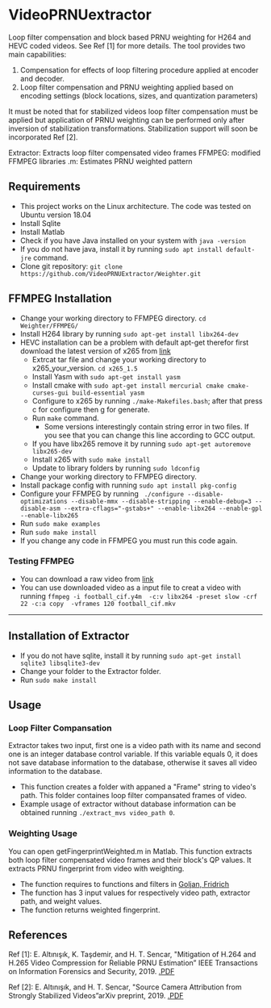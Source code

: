 # VideoPRNUextractor
Loop filter compensation and block based PRNU weighting for H264 and HEVC coded videos. See Ref [1] for more details. The tool provides two main capabilities:

1.  Compensation for effects of loop filtering procedure applied at encoder and decoder.
2.  Loop filter compensation and PRNU weighting applied based on encoding settings (block locations, sizes, and quantization parameters)


It must be noted that for stabilized videos loop filter compensation must be applied but application of PRNU weighting can be performed only after inversion of stabilization transformations. Stabilization support will soon be incorporated Ref [2].


Extractor:  Extracts loop filter compensated video frames
FFMPEG:  	modified FFMPEG libraries
.m:      Estimates PRNU weighted pattern 

## Requirements
- This project works on the Linux architecture. The code was tested on Ubuntu version 18.04
- Install Sqlite
- Install Matlab
- Check if you have Java installed on your system with `java -version`
- If you do not have java, install it by running `sudo apt install default-jre` command.
- Clone git repository: `git clone https://github.com/VideoPRNUExtractor/Weighter.git`

## FFMPEG Installation
- Change your working directory to FFMPEG directory. `cd Weighter/FFMPEG/`
- Install H264 library by running `sudo apt-get install libx264-dev`
- HEVC installation can be a problem with default apt-get therefor first download the latest version of x265 from [link](http://ftp.videolan.org/pub/videolan/x265/ "link")
	- Extrcat tar file and change your working directory to x265_your_version. `cd x265_1.5`
	- Install Yasm with `sudo apt-get install yasm`
	- Install cmake with `sudo apt-get install mercurial cmake cmake-curses-gui build-essential yasm`
	- Configure to x265 by running `./make-Makefiles.bash`; after that press c for configure then g for generate.
	- Run `make` command.
 		- Some versions interestingly contain string error in two files. If you see that you can change this line according to GCC output.
	- If you have libx265 remove it by running `sudo apt-get autoremove libx265-dev`
	- Install x265 with `sudo make install`
	- Update to library folders by running `sudo ldconfig`
- Change your working directory to FFMPEG directory.
- Install package config with running `sudo apt install pkg-config`
- Configure your FFMPEG by running ` ./configure --disable-optimizations --disable-mmx --disable-stripping --enable-debug=3 --disable-asm --extra-cflags="-gstabs+" --enable-libx264 --enable-gpl --enable-libx265`
- Run `sudo make examples`
- Run `sudo make install`
 - If you change any code in FFMPEG you must run this code again.

### Testing FFMPEG
- You can download a raw video from [link](https://media.xiph.org/video/derf/ "link")
- You can use downloaded video as a input file to creat a video with running `ffmpeg -i football_cif.y4m  -c:v libx264 -preset slow -crf 22 -c:a copy  -vframes 120 football_cif.mkv`

------------

## Installation of Extractor

- If you do not have sqlite, install it by running `sudo apt-get install sqlite3 libsqlite3-dev`
- Change your folder to the Extractor folder.
- Run `sudo make install`

## Usage

### Loop Filter Compansation

Extractor takes two input, first one is a video path with its name and second one is an integer database control variable. If this variable equals 0, it does not save database information to the database, otherwise it saves all video information to the database.

- This function creates a folder with appaned a "Frame" string to video's path. This folder containes loop filter compansated frames of video.
- Example usage of extractor without database information  can be obtained running `./extract_mvs video_path 0`.

### Weighting Usage

You can open getFingerprintWeighted.m in Matlab. This function extracts both loop filter compensated video frames and their block's QP values. It extracts PRNU fingerprint from video with weighting.

- The function requires to functions and filters in [Goljan, Fridrich](http://dde.binghamton.edu/download/camera_fingerprint/ "Goljan, Fridrich")
- The function has 3 input values for respectively video path, extractor path, and weight values.
- The function returns weighted fingerprint.

## References

Ref [1]: E. Altınışık, K. Taşdemir, and H. T. Sencar, "Mitigation of H.264 and H.265 Video Compression for Reliable PRNU Estimation” IEEE Transactions on Information Forensics and Security, 2019. [.PDF](https://ieeexplore.ieee.org/document/8854840 ".PDF")

Ref [2]: E. Altınışık, and H. T. Sencar, "Source Camera Attribution from Strongly Stabilized Videos”arXiv preprint, 2019. [.PDF](https://arxiv.org/abs/1912.05018 ".PDF") 


